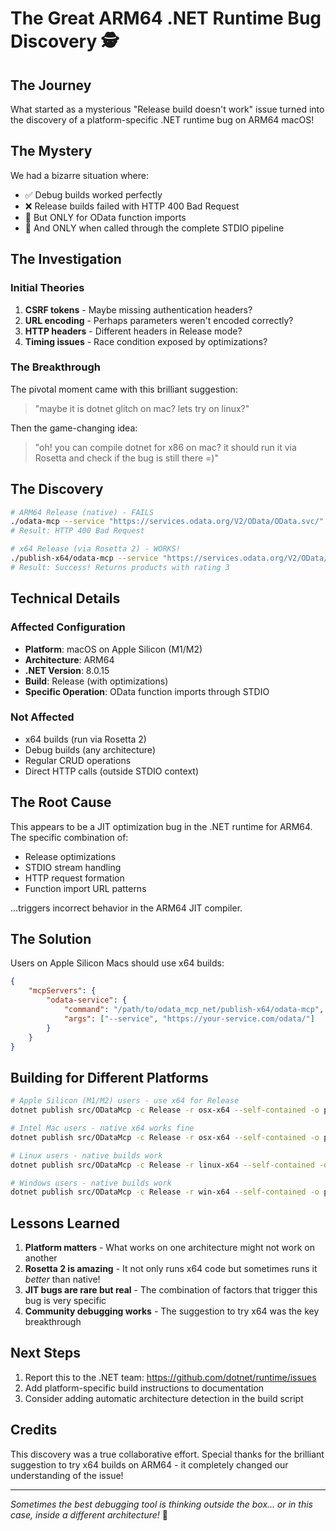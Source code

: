 # The Great ARM64 .NET Runtime Bug Discovery 🕵️

## The Journey

What started as a mysterious "Release build doesn't work" issue turned into the discovery of a platform-specific .NET runtime bug on ARM64 macOS!

## The Mystery

We had a bizarre situation where:
- ✅ Debug builds worked perfectly
- ❌ Release builds failed with HTTP 400 Bad Request
- 🤔 But ONLY for OData function imports
- 🤯 And ONLY when called through the complete STDIO pipeline

## The Investigation

### Initial Theories
1. **CSRF tokens** - Maybe missing authentication headers?
2. **URL encoding** - Perhaps parameters weren't encoded correctly?
3. **HTTP headers** - Different headers in Release mode?
4. **Timing issues** - Race condition exposed by optimizations?

### The Breakthrough

The pivotal moment came with this brilliant suggestion:
> "maybe it is dotnet glitch on mac? lets try on linux?"

Then the game-changing idea:
> "oh! you can compile dotnet for x86 on mac? it should run it via Rosetta and check if the bug is still there =)"

## The Discovery

```bash
# ARM64 Release (native) - FAILS
./odata-mcp --service "https://services.odata.org/V2/OData/OData.svc/"
# Result: HTTP 400 Bad Request

# x64 Release (via Rosetta 2) - WORKS!
./publish-x64/odata-mcp --service "https://services.odata.org/V2/OData/OData.svc/"
# Result: Success! Returns products with rating 3
```

## Technical Details

### Affected Configuration
- **Platform**: macOS on Apple Silicon (M1/M2)
- **Architecture**: ARM64 
- **.NET Version**: 8.0.15
- **Build**: Release (with optimizations)
- **Specific Operation**: OData function imports through STDIO

### Not Affected
- x64 builds (run via Rosetta 2)
- Debug builds (any architecture)
- Regular CRUD operations
- Direct HTTP calls (outside STDIO context)

## The Root Cause

This appears to be a JIT optimization bug in the .NET runtime for ARM64. The specific combination of:
- Release optimizations
- STDIO stream handling
- HTTP request formation
- Function import URL patterns

...triggers incorrect behavior in the ARM64 JIT compiler.

## The Solution

Users on Apple Silicon Macs should use x64 builds:

```json
{
    "mcpServers": {
        "odata-service": {
            "command": "/path/to/odata_mcp_net/publish-x64/odata-mcp",
            "args": ["--service", "https://your-service.com/odata/"]
        }
    }
}
```

## Building for Different Platforms

```bash
# Apple Silicon (M1/M2) users - use x64 for Release
dotnet publish src/ODataMcp -c Release -r osx-x64 --self-contained -o publish-x64

# Intel Mac users - native x64 works fine
dotnet publish src/ODataMcp -c Release -r osx-x64 --self-contained -o publish

# Linux users - native builds work
dotnet publish src/ODataMcp -c Release -r linux-x64 --self-contained -o publish

# Windows users - native builds work  
dotnet publish src/ODataMcp -c Release -r win-x64 --self-contained -o publish
```

## Lessons Learned

1. **Platform matters** - What works on one architecture might not work on another
2. **Rosetta 2 is amazing** - It not only runs x64 code but sometimes runs it *better* than native!
3. **JIT bugs are rare but real** - The combination of factors that trigger this bug is very specific
4. **Community debugging works** - The suggestion to try x64 was the key breakthrough

## Next Steps

1. Report this to the .NET team: https://github.com/dotnet/runtime/issues
2. Add platform-specific build instructions to documentation
3. Consider adding automatic architecture detection in the build script

## Credits

This discovery was a true collaborative effort. Special thanks for the brilliant suggestion to try x64 builds on ARM64 - it completely changed our understanding of the issue!

---

*Sometimes the best debugging tool is thinking outside the box... or in this case, inside a different architecture!* 🎯